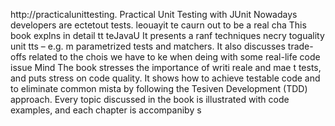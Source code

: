 
http://practicalunittesting.
Practical Unit Testing with JUnit 
Nowadays developers are ectetout tests. leouayit te caurn out to be a real cha
This book explns in detail  tt teJavaU 
It presents a ranf techniques necry toguality unit tts – e.g. m parametrized tests and matchers. It also discusses trade-offs related to the chois we have to ke when deing with some real-life code issue
Mind
The book stresses the importance of writi reale and mae t tests, and puts  stress on code quality. It shows how to achieve testable code and to eliminate common mista by following the Tesiven Development (TDD) approach. Every topic discussed in the book is illustrated with code examples, and each chapter is accompaniby s













